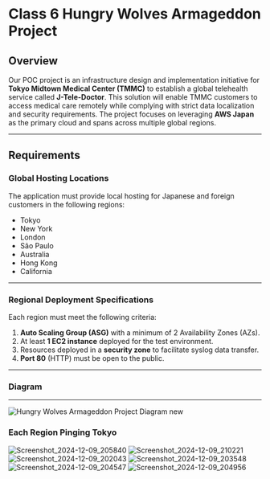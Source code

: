 # Class 6 Hungry Wolves Armageddon Project

## Overview
Our POC project is an infrastructure design and implementation initiative for **Tokyo Midtown Medical Center (TMMC)** to establish a global telehealth service called **J-Tele-Doctor**. This solution will enable TMMC customers to access medical care remotely while complying with strict data localization and security requirements. The project focuses on leveraging **AWS Japan** as the primary cloud  and spans across multiple global regions.

---

## Requirements

### Global Hosting Locations
The application must provide local hosting for Japanese and foreign customers in the following regions:
- Tokyo
- New York
- London
- São Paulo
- Australia
- Hong Kong
- California

---

### Regional Deployment Specifications
Each region must meet the following criteria:
1. **Auto Scaling Group (ASG)** with a minimum of 2 Availability Zones (AZs).
2. At least **1 EC2 instance** deployed for the test environment.
3. Resources deployed in a **security zone** to facilitate syslog data transfer.
4. **Port 80** (HTTP) must be open to the public.

---

### Diagram

---
![Hungry Wolves Armageddon Project Diagram new](https://github.com/user-attachments/assets/43618105-ffd7-40a4-98ac-66bf2ed6ec92)



### Each Region Pinging Tokyo

![Screenshot_2024-12-09_205840](https://github.com/user-attachments/assets/29449553-47bc-4a54-aba8-58da0da24f31)
![Screenshot_2024-12-09_210221](https://github.com/user-attachments/assets/dafc19ee-a37d-4301-aa5a-f2c613ecdb6f)
![Screenshot_2024-12-09_202043](https://github.com/user-attachments/assets/c28b88be-e477-431d-b5fe-a31bcdb4e40f)
![Screenshot_2024-12-09_203548](https://github.com/user-attachments/assets/8acffcca-a162-4731-b6ed-73a04df1e252)
![Screenshot_2024-12-09_204547](https://github.com/user-attachments/assets/f4cb3432-2175-4081-8d9d-9da8f57e4515)
![Screenshot_2024-12-09_204956](https://github.com/user-attachments/assets/b9273983-1fe7-4522-88d0-365cefdc7d57)

